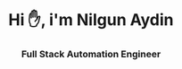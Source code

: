 <img src="">

<h1 align="center"> Hi ✋, i'm Nilgun Aydin </h1>

<h3 align="center"> Full Stack Automation Engineer </h3>

